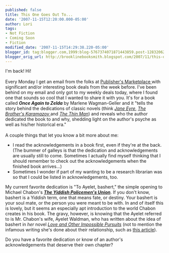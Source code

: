 ```yaml
---
published: false
title: This One Goes Out To...
date: '2007-11-15T12:20:00.000-05:00'
author: Lori
tags:
- Not Fiction
- Coming Soon
- Fiction
modified_date: '2007-11-15T14:29:38.220-05:00'
blogger_id: tag:blogger.com,1999:blog-5767374071871443859.post-1283206287196902664
blogger_orig_url: http://brooklinebooksmith.blogspot.com/2007/11/this-one-goes-out-to.html
---
```


I'm back! Hi!<br /><br />Every Monday I get an email from the folks at <a href="http://www.publishersmarketplace.com/">Publisher's Marketplace </a>with significant and/or interesting book deals from the week before. I've been behind on my email and only got to my weekly deals today, where I found one that sounds so cool that I wanted to share it with you. It's for a book called <strong><em>Once Again to Zelda</em></strong> by Marlene Wagman-Geller and it "tells the story behind the dedications of classic novels (think <em><a href="http://brookline.booksense.com/NASApp/store/Product?s=showproduct&amp;isbn=9780141441146">Jane Eyre</a></em>, <a href="http://brookline.booksense.com/NASApp/store/Product?s=showproduct&amp;isbn=9780140449242"><em>The Brother's Karamazov</em> </a>and <em><a href="http://brookline.booksense.com/NASApp/store/Product?s=showproduct&amp;isbn=9780679722632">The Thin Man</a></em>) and reveals who the author dedicated the book to and why, shedding light on the author's psyche as well as his/her historical era."<br /><br />A couple things that let you know a bit more about me:<br /><ul><li>I read the acknowledgements in a book first, even if they're at the back. (The bummer of galleys is that the dedication and acknowledgements are usually still to come. Sometimes I actually find myself thinking that I should remember to check out the acknowledgements when the finished book arrives...) </li><li>Sometimes I wonder if part of my wanting to be a research librarian was so that I could be listed in acknowledgements, too.</li></ul><p>My current favorite dedication is "To Ayelet, bashert," the simple opening to Michael Chabon's <strong><em><a href="http://brookline.booksense.com/NASApp/store/Product?s=showproduct&amp;isbn=9780007149827">The Yiddish Policemen's Union</a></em></strong>. If you don't know, bashert is a Yiddish term, one that means fate, or destiny. Your bashert is your soul mate, or the person you were meant to be with. In and of itself this is lovely, but it seems an especially apt introduction to the world Chabon creates in his book. The gravy, however, is knowing that the Ayelet referred to is Mr. Chabon's wife, Ayelet Waldman, who has written about the idea of bashert in <em>her</em> novel <em><a href="http://brookline.booksense.com/NASApp/store/Product?s=showproduct&amp;isbn=9781400095131">Love and Other Impossible Pursuits</a></em> (not to mention the infamous writing she's done about their relationship, such as <a href="http://www.ayeletwaldman.com/truly.html">this article</a>). </p><p>Do you have a favorite dedication or know of an author's acknowledgements that deserve their own chapter? </p>